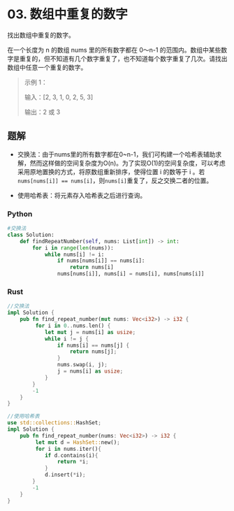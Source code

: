 # 03. 数组中重复的数字

找出数组中重复的数字。

在一个长度为 n 的数组 nums 里的所有数字都在 0～n-1 的范围内。数组中某些数字是重复的，但不知道有几个数字重复了，也不知道每个数字重复了几次。请找出数组中任意一个重复的数字。

> 示例 1：
>
> 输入：[2, 3, 1, 0, 2, 5, 3]
>
> 输出：2 或 3

## 题解

- 交换法：由于nums里的所有数字都在0~n-1，我们可构建一个哈希表辅助求解，然而这样做的空间复杂度为O(n)。为了实现O(1)的空间复杂度，可以考虑采用原地置换的方式，将原数组重新排序，使得位置 i 的数等于 i 。若`nums[nums[i]] == nums[i]`，则`nums[i]`重复了，反之交换二者的位置。

- 使用哈希表：将元素存入哈希表之后进行查询。

### Python

```python
#交换法
class Solution:
    def findRepeatNumber(self, nums: List[int]) -> int:
        for i in range(len(nums)):
            while nums[i] != i:
                if nums[nums[i]] == nums[i]:
                    return nums[i]
                nums[nums[i]], nums[i] = nums[i], nums[nums[i]]
```

### Rust

```rust
//交换法
impl Solution {
    pub fn find_repeat_number(mut nums: Vec<i32>) -> i32 {
         for i in 0..nums.len() {
            let mut j = nums[i] as usize;
            while i != j {
                if nums[i] == nums[j] {
                    return nums[j];
                }
                nums.swap(i, j);
                j = nums[i] as usize;
            }
        }
        -1
    }
}
```

```rust
//使用哈希表
use std::collections::HashSet;
impl Solution {
    pub fn find_repeat_number(nums: Vec<i32>) -> i32 {
         let mut d = HashSet::new();
         for i in nums.iter(){
            if d.contains(i){
                return *i;
            }
            d.insert(*i);
        }
        -1
    }
}
```
